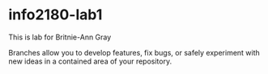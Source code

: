# info2180-lab1
This is lab for Britnie-Ann Gray

Branches allow you to develop features, fix bugs, or safely experiment with new ideas in a contained area of your repository.